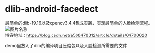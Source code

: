 # dlib-android-facedect
最简单的dlib-19.16以及opencv3.4.4集成实践，实现最简单的人脸检测流程。
![图片名称](https://img-blog.csdnimg.cn/20181204233732586.png?x-oss-process=image/watermark,type_ZmFuZ3poZW5naGVpdGk,shadow_10,text_aHR0cHM6Ly9ibG9nLmNzZG4ubmV0L2E1Njg0NzgzMTI=,size_16,color_FFFFFF,t_70)  
博客地址：https://blog.csdn.net/a568478312/article/details/84790820

demo里放入了dlib的编译项目压缩包以及人脸检测所需要的文件
